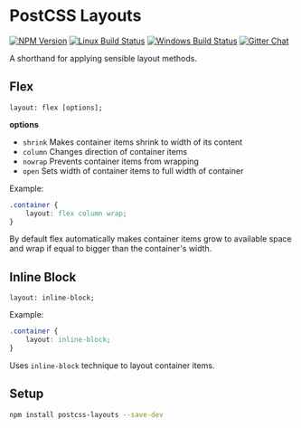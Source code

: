 # PostCSS Layouts

[![NPM Version][npm-img]][npm-url]
[![Linux Build Status][cli-img]][cli-url]
[![Windows Build Status][win-img]][win-url]
[![Gitter Chat][git-img]][git-url]

A shorthand for applying sensible layout methods.

## Flex

```
layout: flex [options];
```

**options**
- `shrink` Makes container items shrink to width of its content
- `column` Changes direction of container items
- `nowrap` Prevents container items from wrapping
- `open`   Sets width of container items to full width of container

Example:
```css
.container {
    layout: flex column wrap;
}
```

By default flex automatically makes container items grow to available space and wrap if equal to bigger than the container's width.


## Inline Block

```
layout: inline-block;
```

Example:

```css
.container {
    layout: inline-block;
}
```

Uses `inline-block` technique to layout container items.


## Setup

```bash
npm install postcss-layouts --save-dev
```


[npm-url]: https://www.npmjs.com/package/postcss-layouts
[npm-img]: https://img.shields.io/npm/v/postcss-layouts.svg
[cli-url]: https://travis-ci.org/mindthetic/postcss-layouts
[cli-img]: https://img.shields.io/travis/mindthetic/postcss-layouts.svg
[win-url]: https://ci.appveyor.com/project/mindthetic/postcss-layouts
[win-img]: https://img.shields.io/appveyor/ci/mindthetic/postcss-layouts.svg
[git-url]: https://gitter.im/postcss/postcss
[git-img]: https://img.shields.io/badge/chat-gitter-blue.svg

[PostCSS]: https://github.com/postcss/postcss
